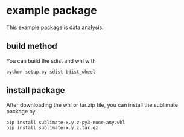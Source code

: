 # example package

This example package is data analysis.

## build method

You can build the sdist and whl with

```shell
python setup.py sdist bdist_wheel
```

## install package

After downloading the whl or tar.zip file, you can install the sublimate package by

```shell
pip install sublimate-x.y.z-py3-none-any.whl
pip install sublimate-x.y.z.tar.gz
```

